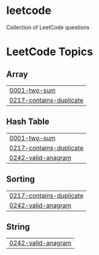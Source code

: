 # leetcode
Collection of LeetCode questions 

<!---LeetCode Topics Start-->
# LeetCode Topics
## Array
|  |
| ------- |
| [0001-two-sum](https://github.com/shubhaygautam/leetcode/tree/master/0001-two-sum) |
| [0217-contains-duplicate](https://github.com/shubhaygautam/leetcode/tree/master/0217-contains-duplicate) |
## Hash Table
|  |
| ------- |
| [0001-two-sum](https://github.com/shubhaygautam/leetcode/tree/master/0001-two-sum) |
| [0217-contains-duplicate](https://github.com/shubhaygautam/leetcode/tree/master/0217-contains-duplicate) |
| [0242-valid-anagram](https://github.com/shubhaygautam/leetcode/tree/master/0242-valid-anagram) |
## Sorting
|  |
| ------- |
| [0217-contains-duplicate](https://github.com/shubhaygautam/leetcode/tree/master/0217-contains-duplicate) |
| [0242-valid-anagram](https://github.com/shubhaygautam/leetcode/tree/master/0242-valid-anagram) |
## String
|  |
| ------- |
| [0242-valid-anagram](https://github.com/shubhaygautam/leetcode/tree/master/0242-valid-anagram) |
<!---LeetCode Topics End-->